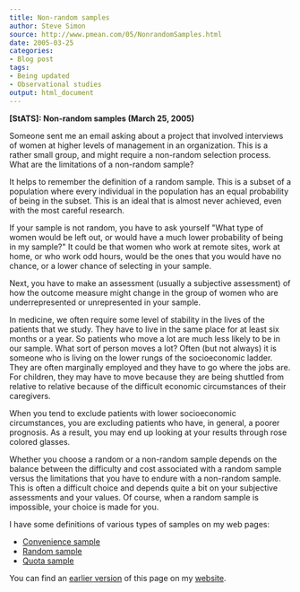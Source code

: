 ```yaml
---
title: Non-random samples
author: Steve Simon
source: http://www.pmean.com/05/NonrandomSamples.html
date: 2005-03-25
categories:
- Blog post
tags:
- Being updated
- Observational studies
output: html_document
---
```

**[StATS]: Non-random samples (March 25, 2005)**

Someone sent me an email asking about a project that involved interviews
of women at higher levels of management in an organization. This is a
rather small group, and might require a non-random selection process.
What are the limitations of a non-random sample?

It helps to remember the definition of a random sample. This is a subset
of a population where every individual in the population has an equal
probability of being in the subset. This is an ideal that is almost
never achieved, even with the most careful research.

If your sample is not random, you have to ask yourself "What type of
women would be left out, or would have a much lower probability of being
in my sample?" It could be that women who work at remote sites, work at
home, or who work odd hours, would be the ones that you would have no
chance, or a lower chance of selecting in your sample.

Next, you have to make an assessment (usually a subjective assessment)
of how the outcome measure might change in the group of women who are
underrepresented or unrepresented in your sample.

In medicine, we often require some level of stability in the lives of
the patients that we study. They have to live in the same place for at
least six months or a year. So patients who move a lot are much less
likely to be in our sample. What sort of person moves a lot? Often (but
not always) it is someone who is living on the lower rungs of the
socioeconomic ladder. They are often marginally employed and they have
to go where the jobs are. For children, they may have to move because
they are being shuttled from relative to relative because of the
difficult economic circumstances of their caregivers.

When you tend to exclude patients with lower socioeconomic
circumstances, you are excluding patients who have, in general, a poorer
prognosis. As a result, you may end up looking at your results through
rose colored glasses.

Whether you choose a random or a non-random sample depends on the
balance between the difficulty and cost associated with a random sample
versus the limitations that you have to endure with a non-random sample.
This is often a difficult choice and depends quite a bit on your
subjective assessments and your values. Of course, when a random sample
is impossible, your choice is made for you.

I have some definitions of various types of samples on my web pages:

-   [Convenience
    sample](www.childrensmercy.org/definitions/convenience.htm)
-   [Random sample](www.childrensmercy.org/definitions/random.htm)
-   [Quota sample](www.childrensmercy.org/definitions/quota.htm)

You can find an [earlier version][sim1] of this page on my [website][sim2].

[sim1]: http://www.pmean.com/05/NonrandomSamples.html
[sim2]: http://www.pmean.com
